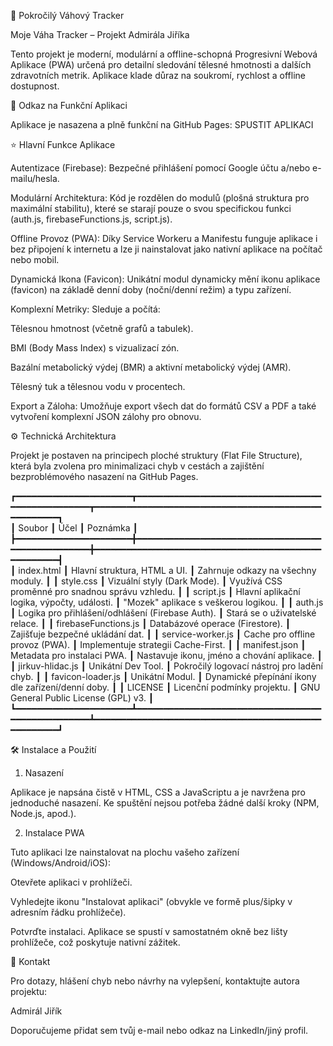 🖖 Pokročilý Váhový Tracker

Moje Váha Tracker – Projekt Admirála Jiříka

Tento projekt je moderní, modulární a offline-schopná Progresivní Webová Aplikace (PWA) určená pro detailní sledování tělesné hmotnosti a dalších zdravotních metrik. Aplikace klade důraz na soukromí, rychlost a offline dostupnost.

🚀 Odkaz na Funkční Aplikaci

Aplikace je nasazena a plně funkční na GitHub Pages:
SPUSTIT APLIKACI

⭐️ Hlavní Funkce Aplikace

Autentizace (Firebase): Bezpečné přihlášení pomocí Google účtu a/nebo e-mailu/hesla.

Modulární Architektura: Kód je rozdělen do modulů (plošná struktura pro maximální stabilitu), které se starají pouze o svou specifickou funkci (auth.js, firebaseFunctions.js, script.js).

Offline Provoz (PWA): Díky Service Workeru a Manifestu funguje aplikace i bez připojení k internetu a lze ji nainstalovat jako nativní aplikace na počítač nebo mobil.

Dynamická Ikona (Favicon): Unikátní modul dynamicky mění ikonu aplikace (favicon) na základě denní doby (noční/denní režim) a typu zařízení.

Komplexní Metriky: Sleduje a počítá:

Tělesnou hmotnost (včetně grafů a tabulek).

BMI (Body Mass Index) s vizualizací zón.

Bazální metabolický výdej (BMR) a aktivní metabolický výdej (AMR).

Tělesný tuk a tělesnou vodu v procentech.

Export a Záloha: Umožňuje export všech dat do formátů CSV a PDF a také vytvoření komplexní JSON zálohy pro obnovu.

⚙️ Technická Architektura

Projekt je postaven na principech ploché struktury (Flat File Structure), která byla zvolena pro minimalizaci chyb v cestách a zajištění bezproblémového nasazení na GitHub Pages.


┏━━━━━━━━━━━━━━━━━━━━━━┳━━━━━━━━━━━━━━━━━━━━━━━━━━━━━━━━━━━━━━━━━━━━━━━━━━┳━━━━━━━━━━━━━━━━━━━━━━━━━━━━━━━━━━━━━━━━━━━━━━━━━━━━┓          
┃     Soubor           ┃                    Účel                          ┃               Poznámka                             ┃                  
┣━━━━━━━━━━━━━━━━━━━━━━╋━━━━━━━━━━━━━━━━━━━━━━━━━━━━━━━━━━━━━━━━━━━━━━━━━━╋━━━━━━━━━━━━━━━━━━━━━━━━━━━━━━━━━━━━━━━━━━━━━━━━━━━━┫       
┃ index.html           ┃ Hlavní struktura, HTML a UI.                     ┃ Zahrnuje odkazy na všechny moduly.                 ┃
┃ style.css            ┃ Vizuální styly (Dark Mode).                      ┃ Využívá CSS proměnné pro snadnou správu vzhledu.   ┃ 
┃ script.js            ┃ Hlavní aplikační logika, výpočty, události.      ┃ "Mozek" aplikace s veškerou logikou.               ┃
┃ auth.js              ┃ Logika pro přihlášení/odhlášení (Firebase Auth). ┃ Stará se o uživatelské relace.                     ┃
┃ firebaseFunctions.js ┃ Databázové operace (Firestore).                  ┃ Zajišťuje bezpečné ukládání dat.                   ┃
┃ service-worker.js    ┃ Cache pro offline provoz (PWA).                  ┃ Implementuje strategii Cache-First.                ┃
┃ manifest.json        ┃ Metadata pro instalaci PWA.                      ┃ Nastavuje ikonu, jméno a chování aplikace.         ┃
┃ jirkuv-hlidac.js     ┃ Unikátní Dev Tool.                               ┃ Pokročilý logovací nástroj pro ladění chyb.        ┃
┃ favicon-loader.js    ┃ Unikátní Modul.                                  ┃ Dynamické přepínání ikony dle zařízení/denní doby. ┃ 
┃ LICENSE              ┃ Licenční podmínky projektu.                      ┃ GNU General Public License (GPL) v3.               ┃
┗━━━━━━━━━━━━━━━━━━━━━━┻━━━━━━━━━━━━━━━━━━━━━━━━━━━━━━━━━━━━━━━━━━━━━━━━━━┻━━━━━━━━━━━━━━━━━━━━━━━━━━━━━━━━━━━━━━━━━━━━━━━━━━━━┛


🛠 Instalace a Použití

1. Nasazení

Aplikace je napsána čistě v HTML, CSS a JavaScriptu a je navržena pro jednoduché nasazení. Ke spuštění nejsou potřeba žádné další kroky (NPM, Node.js, apod.).

2. Instalace PWA

Tuto aplikaci lze nainstalovat na plochu vašeho zařízení (Windows/Android/iOS):

Otevřete aplikaci v prohlížeči.

Vyhledejte ikonu "Instalovat aplikaci" (obvykle ve formě plus/šipky v adresním řádku prohlížeče).

Potvrďte instalaci. Aplikace se spustí v samostatném okně bez lišty prohlížeče, což poskytuje nativní zážitek.

📧 Kontakt

Pro dotazy, hlášení chyb nebo návrhy na vylepšení, kontaktujte autora projektu:

Admirál Jiřík

Doporučujeme přidat sem tvůj e-mail nebo odkaz na LinkedIn/jiný profil.
 
